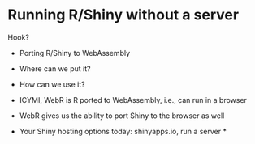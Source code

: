 # Running R/Shiny without a server

Hook?

* Porting R/Shiny to WebAssembly
* Where can we put it?
* How can we use it?





* ICYMI, WebR is R ported to WebAssembly, i.e., can run in a browser
* WebR gives us the ability to port Shiny to the browser as well
* Your Shiny hosting options today: shinyapps.io, run a server
  * 